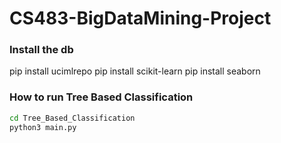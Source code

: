 # CS483-BigDataMining-Project

### Install the db
pip install ucimlrepo
pip install scikit-learn
pip install seaborn

### How to run Tree Based Classification
```sh
cd Tree_Based_Classification
python3 main.py
```